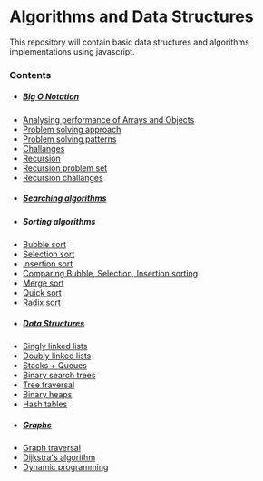 <h1>Algorithms and Data Structures</h1>

<p>This repository will contain basic data structures and algorithms implementations using javascript.</p>

<h3>Contents</h3>
<ul>
  <li><h5><a href="./Section 1: Big O Notation/">Big O Notation</a></h5></li>
  <li><a href="./Section 2: Analyzing Performance of Arrays and Objects/">Analysing performance of Arrays and Objects</a></li>
  <li><a href="./Section 3: Problem Solving Approach/">Problem solving approach</a></li>
  <li><a href="./Section 4: Problem Solving Patterns/">Problem solving patterns</a></li>
  <li><a href="./Section 5: Challenges/">Challanges</a></li>
  <li><a href="./Section 6: Recursion/">Recursion</a></li>
  <li><a href="">Recursion problem set</a></li>
  <li><a href="">Recursion challanges</a></li>
  <li><a href="./Section 7: Searching/"><h5>Searching algorithms</h5></a></li>
  <li><h5>Sorting algorithms</h5></li>
  <li><a href="./Section 8: Sorting/bubbleSort.js">Bubble sort</a></li>
  <li><a href="./Section 8: Sorting/selectionSort.js">Selection sort</a></li>
  <li><a href="./Section 8: Sorting/insertionSort.js">Insertion sort</a></li>
  <li><a href="./Section 8: Sorting/comparing_bubble_selection_insertion.md">Comparing Bubble, Selection, Insertion sorting</a></li>
  <li><a href="./Section 9: Merge Sort/">Merge sort</a></li>
  <li><a href="">Quick sort</a></li>
  <li><a href="">Radix sort</a></li>
  <li><a href=""><h5>Data Structures</h5></a></li>
  <li><a href="">Singly linked lists</a></li>
  <li><a href="">Doubly linked lists</a></li>
  <li><a href="">Stacks + Queues</a></li>
  <li><a href="">Binary search trees</a></li>
  <li><a href="">Tree traversal</a></li>
  <li><a href="">Binary heaps</a></li>
  <li><a href="">Hash tables</a></li>
  <li><a href=""><h5>Graphs</h5></a></li>
  <li><a href="">Graph traversal</a></li>
  <li><a href="">Dijkstra's algorithm</a></li>
  <li><a href="">Dynamic programming</a></li>
</ul>
